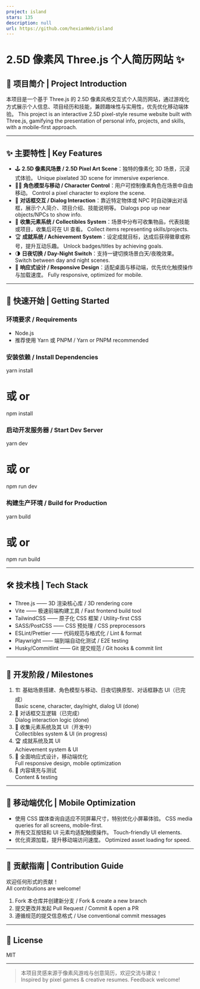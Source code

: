```yaml
---
project: island
stars: 135
description: null
url: https://github.com/hexianWeb/island
---
```


2.5D 像素风 Three.js 个人简历网站 ✨
==========================

📖 项目简介 | Project Introduction
------------------------------

本项目是一个基于 Three.js 的 2.5D 像素风格交互式个人简历网站，通过游戏化方式展示个人信息、项目经历和技能，兼顾趣味性与实用性，优先优化移动端体验。 This project is an interactive 2.5D pixel-style resume website built with Three.js, gamifying the presentation of personal info, projects, and skills, with a mobile-first approach.

* * *

✨ 主要特性 | Key Features
---------------------

-   🕹️ **2.5D 像素风场景 / 2.5D Pixel Art Scene**：独特的像素化 3D 场景，沉浸式体验。 Unique pixelated 3D scene for immersive experience.
-   🧑‍💻 **角色模型与移动 / Character Control**：用户可控制像素角色在场景中自由移动。 Control a pixel character to explore the scene.
-   💬 **对话框交互 / Dialog Interaction**：靠近特定物体或 NPC 时自动弹出对话框，展示个人简介、项目介绍、技能说明等。 Dialogs pop up near objects/NPCs to show info.
-   🎁 **收集元素系统 / Collectibles System**：场景中分布可收集物品，代表技能或项目，收集后可在 UI 查看。 Collect items representing skills/projects.
-   🏆 **成就系统 / Achievement System**：设定成就目标，达成后获得徽章或称号，提升互动乐趣。 Unlock badges/titles by achieving goals.
-   🌗 **日夜切换 / Day-Night Switch**：支持一键切换场景白天/夜晚效果。 Switch between day and night scenes.
-   📱 **响应式设计 / Responsive Design**：适配桌面与移动端，优先优化触摸操作与加载速度。 Fully responsive, optimized for mobile.

* * *

🚀 快速开始 | Getting Started
-------------------------

### 环境要求 / Requirements

-   Node.js
-   推荐使用 Yarn 或 PNPM / Yarn or PNPM recommended

### 安装依赖 / Install Dependencies

yarn install
# 或 or
npm install

### 启动开发服务器 / Start Dev Server

yarn dev
# 或 or
npm run dev

### 构建生产环境 / Build for Production

yarn build
# 或 or
npm run build

* * *

🛠️ 技术栈 | Tech Stack
--------------------

-   Three.js —— 3D 渲染核心库 / 3D rendering core
-   Vite —— 极速前端构建工具 / Fast frontend build tool
-   TailwindCSS —— 原子化 CSS 框架 / Utility-first CSS
-   SASS/PostCSS —— CSS 预处理 / CSS preprocessors
-   ESLint/Prettier —— 代码规范与格式化 / Lint & format
-   Playwright —— 端到端自动化测试 / E2E testing
-   Husky/Commitlint —— Git 提交规范 / Git hooks & commit lint

* * *

🚩 开发阶段 / Milestones
--------------------

1.  🏗️ 基础场景搭建、角色模型与移动、日夜切换原型、对话框静态 UI（已完成）  
    Basic scene, character, day/night, dialog UI (done)
2.  💬 对话框交互逻辑（已完成）  
    Dialog interaction logic (done)
3.  🎁 收集元素系统及其 UI（开发中）  
    Collectibles system & UI (in progress)
4.  🏆 成就系统及其 UI  
    Achievement system & UI
5.  📱 全面响应式设计，移动端优化  
    Full responsive design, mobile optimization
6.  📝 内容填充与测试  
    Content & testing

* * *

📱 移动端优化 | Mobile Optimization
------------------------------

-   使用 CSS 媒体查询自适应不同屏幕尺寸，特别优化小屏幕体验。 CSS media queries for all screens, mobile-first.
-   所有交互按钮和 UI 元素均适配触摸操作。 Touch-friendly UI elements.
-   优化资源加载，提升移动端访问速度。 Optimized asset loading for speed.

* * *

🤝 贡献指南 | Contribution Guide
----------------------------

欢迎任何形式的贡献！  
All contributions are welcome!

1.  Fork 本仓库并创建新分支 / Fork & create a new branch
2.  提交更改并发起 Pull Request / Commit & open a PR
3.  遵循规范的提交信息格式 / Use conventional commit messages

* * *

📝 License
----------

MIT

* * *

> 本项目灵感来源于像素风游戏与创意简历，欢迎交流与建议！  
> Inspired by pixel games & creative resumes. Feedback welcome!
